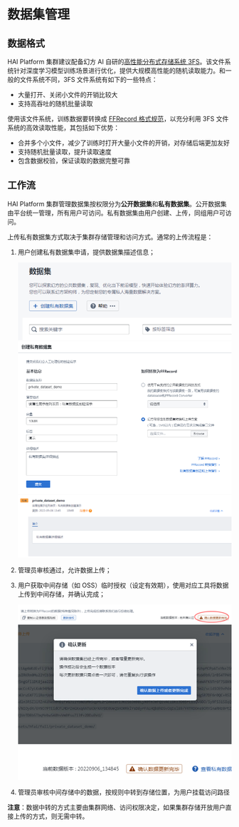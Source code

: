 # 数据集管理

## 数据格式　

HAI Platform 集群建议配备幻方 AI 自研的[高性能分布式存储系统 3FS](https://www.high-flyer.cn/blog/3fs/)。该文件系统针对深度学习模型训练场景进行优化，提供大规模高性能的随机读取能力。和一般的文件系统不同，3FS 文件系统有如下的一些特点：

+ 大量打开、关闭小文件的开销比较大
+ 支持高吞吐的随机批量读取

使用该文件系统，训练数据要转换成 [FFRecord 格式规范](https://www.high-flyer.cn/blog/ffrecord/)，以充分利用 3FS 文件系统的高效读取性能，其包括如下优势：

+ 合并多个小文件，减少了训练时打开大量小文件的开销，对存储后端更加友好
+ 支持随机批量读取，提升读取速度
+ 包含数据校验，保证读取的数据完整可靠


## 工作流

HAI Platform 集群管理数据集按权限分为**公开数据集**和**私有数据集**。公开数据集由平台统一管理，所有用户可访问。私有数据集由用户创建、上传，同组用户可访问。

上传私有数据集方式取决于集群存储管理和访问方式。通常的上传流程是：

1. 用户创建私有数据集申请，提供数据集描述信息；

    ![](../_static/pic/dataset_x1.png)
    ![](../_static/pic/dataset_x2.png)
    ![](../_static/pic/dataset_x3.png)

2. 管理员审核通过，允许数据上传；
3. 用户获取中间存储（如 OSS）临时授权（设定有效期），使用对应工具将数据上传到中间存储，并确认完成；

    ![](../_static/pic/dataset_x4.png)
    ![](../_static/pic/dataset_x5.png)
    ![](../_static/pic/dataset_x6.png)
    
4. 管理员审核中间存储中的数据，按规则中转到存储位置，为用户挂载访问路径

**注意**：数据中转的方式主要由集群网络、访问权限决定，如果集群存储开放用户直接上传的方式，则无需中转。



